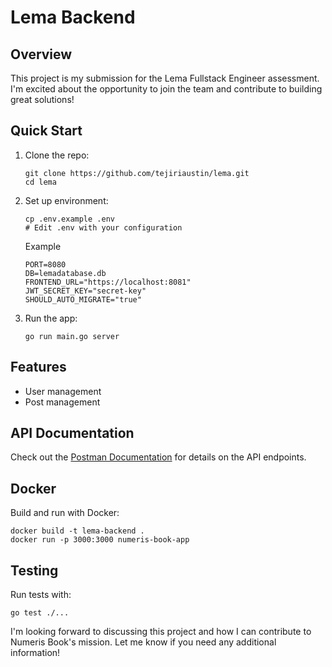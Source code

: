 # Lema Backend

## Overview
This project is my submission for the Lema Fullstack Engineer assessment. I'm excited about the opportunity to join the team and contribute to building great solutions!

## Quick Start
1. Clone the repo:
   ```
   git clone https://github.com/tejiriaustin/lema.git
   cd lema
   ```

2. Set up environment:
   ```
   cp .env.example .env
   # Edit .env with your configuration
   ```
   Example
   ```
   PORT=8080
   DB=lemadatabase.db
   FRONTEND_URL="https://localhost:8081"
   JWT_SECRET_KEY="secret-key"
   SHOULD_AUTO_MIGRATE="true"
   ```

3. Run the app:
   ```
   go run main.go server
   ```

## Features
- User management
- Post management

## API Documentation
Check out the [Postman Documentation](https://documenter.getpostman.com/view/11784799/lema-api) for details on the API endpoints.

## Docker
Build and run with Docker:
```
docker build -t lema-backend .
docker run -p 3000:3000 numeris-book-app
```

## Testing
Run tests with:
```
go test ./...
```

I'm looking forward to discussing this project and how I can contribute to Numeris Book's mission. Let me know if you need any additional information!

